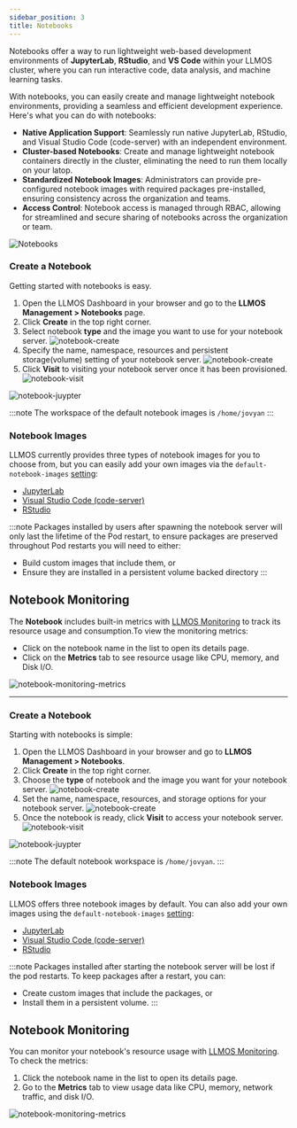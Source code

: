 ```yaml
---
sidebar_position: 3
title: Notebooks
---
```


Notebooks offer a way to run lightweight web-based development environments of **JupyterLab**, **RStudio**, and **VS Code** within your LLMOS cluster, where you can run interactive code, data analysis, and machine learning tasks.

With notebooks, you can easily create and manage lightweight notebook environments, providing a seamless and efficient development experience. Here's what you can do with notebooks:

- **Native Application Support**: Seamlessly run native JupyterLab, RStudio, and Visual Studio Code (code-server) with an independent environment.
- **Cluster-based Notebooks**: Create and manage lightweight notebook containers directly in the cluster, eliminating the need to run them locally on your latop.
- **Standardized Notebook Images**: Administrators can provide pre-configured notebook images with required packages pre-installed, ensuring consistency across the organization and teams.
- **Access Control**: Notebook access is managed through RBAC, allowing for streamlined and secure sharing of notebooks across the organization or team.

![Notebooks](/img/docs/notebooks.png)

### Create a Notebook
Getting started with notebooks is easy.

1. Open the LLMOS Dashboard in your browser and go to the **LLMOS Management > Notebooks** page.
1. Click **Create** in the top right corner.
1. Select notebook **type** and the image you want to use for your notebook server.
   ![notebook-create](/img/docs/notebook-create-general.png)
1. Specify the name, namespace, resources and persistent storage(volume) setting of your notebook server.
   ![notebook-create](/img/docs/notebook-edit-resources.png)
1. Click **Visit** to visiting your notebook server once it has been provisioned.
   ![notebook-visit](/img/docs/notebook-visit.png)

  ![notebook-juypter](/img/docs/notebook-jupyter.png)

:::note 
The workspace of the default notebook images is `/home/jovyan`
:::

### Notebook Images
LLMOS currently provides three types of notebook images for you to choose from, but you can easily add your own images via the `default-notebook-images` [setting](../settings):
- [JupyterLab](https://github.com/jupyterlab/jupyterlab)
- [Visual Studio Code \(code-server\)](https://github.com/coder/code-server)
- [RStudio](https://github.com/rstudio/rstudio)

:::note
Packages installed by users after spawning the notebook server will only last the lifetime of the Pod restart, to ensure packages are preserved throughout Pod restarts you will need to either:

- Build custom images that include them, or
- Ensure they are installed in a persistent volume backed directory
:::


## Notebook Monitoring

The **Notebook** includes built-in metrics with [LLMOS Monitoring](./monitoring/enable-monitoring) to track its resource usage and consumption.To view the monitoring metrics:

- Click on the notebook name in the list to open its details page.
- Click on the **Metrics** tab to see resource usage like CPU, memory, and Disk I/O.

![notebook-monitoring-metrics](/img/docs/notebook-monitoring-metrics.png)

---

### Create a Notebook

Starting with notebooks is simple:

1. Open the LLMOS Dashboard in your browser and go to **LLMOS Management > Notebooks**.
2. Click **Create** in the top right corner.
3. Choose the **type** of notebook and the image you want for your notebook server.
   ![notebook-create](/img/docs/notebook-create-general.png)
4. Set the name, namespace, resources, and storage options for your notebook server.
   ![notebook-create](/img/docs/notebook-edit-resources.png)
5. Once the notebook is ready, click **Visit** to access your notebook server.
   ![notebook-visit](/img/docs/notebook-visit.png)

![notebook-juypter](/img/docs/notebook-jupyter.png)

:::note
The default notebook workspace is `/home/jovyan`.
:::

### Notebook Images

LLMOS offers three notebook images by default. You can also add your own images using the `default-notebook-images` [setting](../settings):
- [JupyterLab](https://github.com/jupyterlab/jupyterlab)
- [Visual Studio Code (code-server)](https://github.com/coder/code-server)
- [RStudio](https://github.com/rstudio/rstudio)

:::note
Packages installed after starting the notebook server will be lost if the pod restarts. To keep packages after a restart, you can:

- Create custom images that include the packages, or
- Install them in a persistent volume.
  :::

## Notebook Monitoring

You can monitor your notebook's resource usage with [LLMOS Monitoring](./monitoring/enable-monitoring). To check the metrics:

1. Click the notebook name in the list to open its details page.
2. Go to the **Metrics** tab to view usage data like CPU, memory, network traffic, and disk I/O.

![notebook-monitoring-metrics](/img/docs/notebook-monitoring-metrics.png)